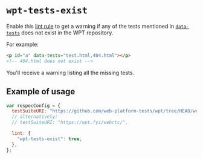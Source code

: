 # `wpt-tests-exist`

Enable this [lint rule](lint) to get a warning if any of the tests mentioned in [`data-tests`](data-tests) does not exist in the WPT repository.

For example:

```html
<p id="a" data-tests="test.html,404.html"></p>
<!-- 404.html does not exist -->
```

You'll receive a warning listing all the missing tests.

## Example of usage

```js "example": "Ensure all data-tests WPT exist for WebRTC."
var respecConfig = {
  testSuiteURI: "https://github.com/web-platform-tests/wpt/tree/HEAD/webrtc/",
  // alternatively:
  // testSuiteURI: "https://wpt.fyi/webrtc/",

  lint: {
    "wpt-tests-exist": true,
  },
};
```
